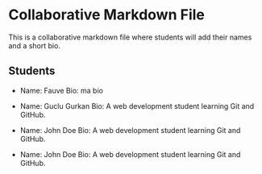 # Collaborative Markdown File

This is a collaborative markdown file where students will add their names and a short bio.

## Students

- Name: Fauve
  Bio: ma bio 

- Name: Guclu Gurkan
  Bio: A web development student learning Git and GitHub.

- Name: John Doe
  Bio: A web development student learning Git and GitHub.

- Name: John Doe
  Bio: A web development student learning Git and GitHub.

